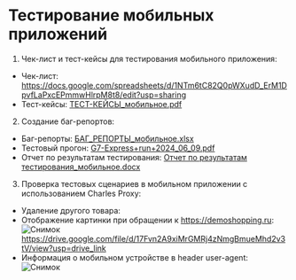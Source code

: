 # Тестирование мобильных приложений
1. Чек-лист и тест-кейсы для тестирования мобильного приложения:
- Чек-лист: https://docs.google.com/spreadsheets/d/1NTm6tC82Q0pWXudD_ErM1DpvfLaPxcEPmmwHlrpM8t8/edit?usp=sharing
- Тест-кейсы: [ТЕСТ-КЕЙСЫ_мобильное.pdf](https://github.com/user-attachments/files/15786156/-._.pdf)
2. Создание баг-репортов:
- Баг-репорты: [БАГ_РЕПОРТЫ_мобильное.xlsx](https://github.com/user-attachments/files/15825547/_._.xlsx)
- Тестовый прогон: [G7-Express+run+2024_06_09.pdf](https://github.com/user-attachments/files/15753033/G7-Express%2Brun%2B2024_06_09.pdf)
- Отчет по результатам тестирования: [Отчет по результатам тестирования_мобильное.docx](https://github.com/user-attachments/files/15817954/_.docx)
3. Проверка тестовых сценариев в мобильном приложении с использованием Charles Proxy:
- Удаление другого товара:
- Отображение картинки при обращении к  https://demoshopping.ru: ![Снимок](https://github.com/VikaDov/mobile/assets/118528449/7ae4a740-5964-41fa-b043-286483864be0)
https://drive.google.com/file/d/17Fvn2A9xiMrGMRj4zNmgBmueMhd2v3tV/view?usp=drive_link
- Информация о мобильном устройстве в header user-agent: ![Снимок](https://github.com/VikaDov/mobile/assets/118528449/b1e6e724-0bce-4382-878c-6bd37ea31b76)

